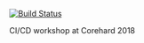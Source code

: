 [![Build Status](https://travis-ci.com/tuzhikov/ci_test.svg?branch=master)](https://travis-ci.com/tuzhikov/ci_test)

CI/CD workshop at Corehard 2018
